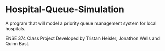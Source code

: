 # Hospital-Queue-Simulation
A program that will model a priority queue management system for local hospitals.

ENSE 374 Class Project
Developed by Tristan Heisler, Jonathon Wells and Quinn Bast.
